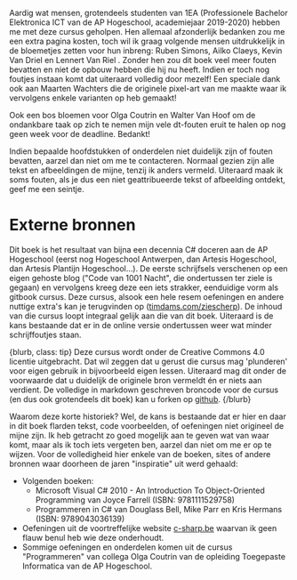 

Aardig wat mensen, grotendeels studenten van 1EA (Professionele Bachelor Elektronica ICT van de AP Hogeschool, academiejaar 2019-2020) hebben me met deze cursus geholpen. Hen allemaal afzonderlijk bedanken zou me een extra pagina kosten, toch wil ik graag volgende mensen uitdrukkelijk in de bloemetjes zetten voor hun inbreng: Ruben Simons,  Ailko Claeys, Kevin  Van Driel en Lennert Van Riel . Zonder hen zou dit boek veel meer fouten bevatten en niet de opbouw hebben die hij nu heeft. Indien er toch nog foutjes instaan komt dat uiteraard volledig door mezelf! Een speciale dank ook aan Maarten Wachters die de originele pixel-art van me maakte waar ik vervolgens enkele varianten op heb gemaakt!

Ook een bos bloemen voor Olga Coutrin en Walter Van Hoof om de ondankbare taak op zich te nemen mijn vele dt-fouten eruit te halen op nog geen week voor de deadline. Bedankt!


Indien bepaalde hoofdstukken of onderdelen niet duidelijk zijn of fouten bevatten, aarzel dan niet om me te contacteren. Normaal gezien zijn alle tekst en afbeeldingen de mijne, tenzij ik anders vermeld. Uiteraard maak ik soms fouten, als je dus een niet geattribueerde tekst of afbeelding ontdekt, geef me een seintje.

# Externe bronnen
Dit boek is het resultaat van bijna een decennia C# doceren aan de AP Hogeschool (eerst nog Hogeschool Antwerpen, dan Artesis Hogeschool, dan Artesis Plantijn Hogeschool...). De eerste schrijfsels verschenen op een eigen gehoste blog ("Code van 1001 Nacht", die ondertussen ter ziele is gegaan) en vervolgens kreeg deze een iets strakker, eenduidige vorm als gitbook cursus. Deze cursus, alsook een hele resem oefeningen en andere nuttige extra's kan je terugvinden op ([timdams.com/ziescherp](https://timdams.com/ziescherp/)). De inhoud van die cursus loopt integraal gelijk aan die van dit boek. Uiteraard is de kans bestaande dat er in de online versie ondertussen weer wat minder schrijffoutjes staan. 

{blurb, class: tip}
Deze cursus wordt onder de Creative Commons 4.0 licentie uitgebracht. Dat wil zeggen dat u gerust die cursus mag 'plunderen' voor eigen gebruik in bijvoorbeeld eigen lessen. Uiteraard mag dit onder de voorwaarde dat u duidelijk de originele bron vermeldt én er niets aan verdient. 
De volledige in markdown geschreven broncode voor de cursus (en dus ook grotendeels dit boek) kan u forken op [github](https://github.com/timdams/csharpbook).
{/blurb}

Waarom deze korte historiek? Wel, de kans is bestaande dat er hier en daar in dit boek flarden tekst, code voorbeelden, of oefeningen niet origineel de mijne zijn. Ik heb getracht zo goed mogelijk aan te geven wat van waar komt, maar als ik toch iets vergeten ben, aarzel dan niet om me er op te wijzen. Voor de volledigheid hier enkele van de boeken, sites of andere bronnen waar doorheen de jaren "inspiratie" uit werd gehaald:

* Volgenden boeken:
  * Microsoft Visual C# 2010 - An Introduction To Object-Oriented Programming van Joyce Farrell (ISBN: 9781111529758)
  * Programmeren in C# van Douglass Bell, Mike Parr en Kris Hermans (ISBN: 9789043036139)
* Oefeningen uit de voortreffelijke website [c-sharp.be](https://www.c-sharp.be/) waarvan ik geen flauw benul heb wie deze onderhoudt.
* Sommige oefeningen en onderdelen komen uit  de cursus "Programmeren" van collega Olga Coutrin van de opleiding Toegepaste Informatica van de AP Hogeschool.

